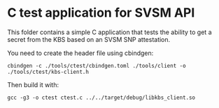 # C test application for SVSM API
This folder contains a simple C application that tests the ability to get a
secret from the KBS based on an SVSM SNP attestation.

You need to create the header file using cbindgen:

```
cbindgen -c ./tools/ctest/cbindgen.toml ./tools/client -o ./tools/ctest/kbs-client.h
```

Then build it with:

```
gcc -g3 -o ctest ctest.c ../../target/debug/libkbs_client.so
```

